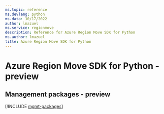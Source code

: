 ```yaml
---
ms.topic: reference
ms.devlang: python
ms.data: 10/17/2022
author: lmazuel
ms.service: regionmove
description: Reference for Azure Region Move SDK for Python
ms.author: lmazuel
title: Azure Region Move SDK for Python
---
```

# Azure Region Move SDK for Python - preview

## Management packages - preview
[!INCLUDE [mgmt-packages](region-move-mgmt-index.md)]